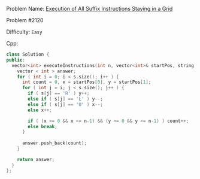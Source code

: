 Problem Name: [Execution of All Suffix Instructions Staying in a Grid](https://leetcode.com/problems/execution-of-all-suffix-instructions-staying-in-a-grid/description/)

Problem #2120

Difficulty: `Easy`

Cpp:

```cpp
class Solution {
public:
  vector<int> executeInstructions(int n, vector<int>& startPos, string s) {
    vector < int > answer;
    for ( int i = 0; i < s.size(); i++ ) {
      int count = 0, x = startPos[0], y = startPos[1];
      for ( int j = i; j < s.size(); j++ ) {
        if ( s[j] == 'R' ) y++;
        else if ( s[j] == 'L' ) y--;
        else if ( s[j] == 'U' ) x--;
        else x++;

        if ( (x >= 0 && x <= n-1) && (y >= 0 && y <= n-1) ) count++;
        else break;
      }
      
      answer.push_back(count);
    }

    return answer;
  }
};
```
